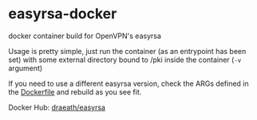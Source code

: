 # easyrsa-docker
docker container build for OpenVPN's easyrsa

Usage is pretty simple, just run the container (as an entrypoint has been set) with some external directory bound to /pki inside the container (`-v` argument)

If you need to use a different easyrsa version, check the ARGs defined in the [Dockerfile](easyrsa/Dockerfile) and rebuild as you see fit.

Docker Hub: [draeath/easyrsa](https://hub.docker.com/r/draeath/easyrsa)
